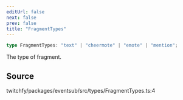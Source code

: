 ```yaml
---
editUrl: false
next: false
prev: false
title: "FragmentTypes"
---
```


```ts
type FragmentTypes: "text" | "cheermote" | "emote" | "mention";
```

The type of fragment.

## Source

twitchfy/packages/eventsub/src/types/FragmentTypes.ts:4
